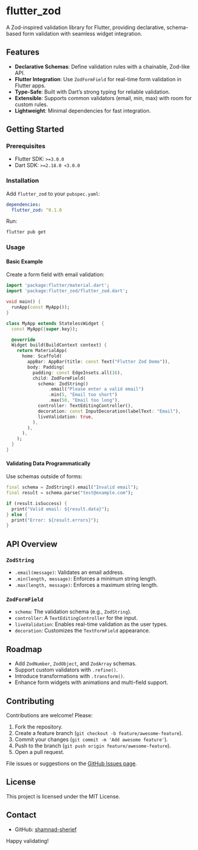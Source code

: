 # flutter_zod

A Zod-inspired validation library for Flutter, providing declarative, schema-based form validation with seamless widget integration.


## Features

- **Declarative Schemas**: Define validation rules with a chainable, Zod-like API.
- **Flutter Integration**: Use `ZodFormField` for real-time form validation in Flutter apps.
- **Type-Safe**: Built with Dart’s strong typing for reliable validation.
- **Extensible**: Supports common validators (email, min, max) with room for custom rules.
- **Lightweight**: Minimal dependencies for fast integration.

## Getting Started

### Prerequisites
- Flutter SDK: `>=3.0.0`
- Dart SDK: `>=2.18.0 <3.0.0`

### Installation

Add `flutter_zod` to your `pubspec.yaml`:

```yaml
dependencies:
  flutter_zod: ^0.1.0
```

Run:

```bash
flutter pub get
```

### Usage

#### Basic Example
Create a form field with email validation:

```dart
import 'package:flutter/material.dart';
import 'package:flutter_zod/flutter_zod.dart';

void main() {
  runApp(const MyApp());
}

class MyApp extends StatelessWidget {
  const MyApp({super.key});

  @override
  Widget build(BuildContext context) {
    return MaterialApp(
      home: Scaffold(
        appBar: AppBar(title: const Text("Flutter Zod Demo")),
        body: Padding(
          padding: const EdgeInsets.all(16),
          child: ZodFormField(
            schema: ZodString()
                .email("Please enter a valid email")
                .min(5, "Email too short")
                .max(50, "Email too long"),
            controller: TextEditingController(),
            decoration: const InputDecoration(labelText: "Email"),
            liveValidation: true,
          ),
        ),
      ),
    );
  }
}
```

#### Validating Data Programmatically
Use schemas outside of forms:

```dart
final schema = ZodString().email("Invalid email");
final result = schema.parse("test@example.com");

if (result.isSuccess) {
  print("Valid email: ${result.data}");
} else {
  print("Error: ${result.errors}");
}
```

## API Overview

### `ZodString`
- `.email(message)`: Validates an email address.
- `.min(length, message)`: Enforces a minimum string length.
- `.max(length, message)`: Enforces a maximum string length.

### `ZodFormField`
- `schema`: The validation schema (e.g., `ZodString`).
- `controller`: A `TextEditingController` for the input.
- `liveValidation`: Enables real-time validation as the user types.
- `decoration`: Customizes the `TextFormField` appearance.

## Roadmap
- Add `ZodNumber`, `ZodObject`, and `ZodArray` schemas.
- Support custom validators with `.refine()`.
- Introduce transformations with `.transform()`.
- Enhance form widgets with animations and multi-field support.

## Contributing
Contributions are welcome! Please:
1. Fork the repository.
2. Create a feature branch (`git checkout -b feature/awesome-feature`).
3. Commit your changes (`git commit -m 'Add awesome feature'`).
4. Push to the branch (`git push origin feature/awesome-feature`).
5. Open a pull request.

File issues or suggestions on the [GitHub Issues page](https://github.com/shamnad-sherief/flutter_zod/issues).

## License
This project is licensed under the MIT License.

## Contact
- GitHub: [shamnad-sherief](https://github.com/shamnad-sherief)


Happy validating!